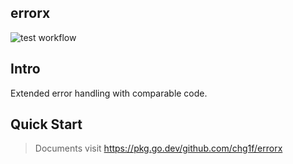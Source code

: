 errorx
---

![test workflow](https://github.com/chg1f/errorx/actions/workflows/test.yml/badge.svg?branch=main)

## Intro

Extended error handling with comparable code.

## Quick Start

> Documents visit <https://pkg.go.dev/github.com/chg1f/errorx>
